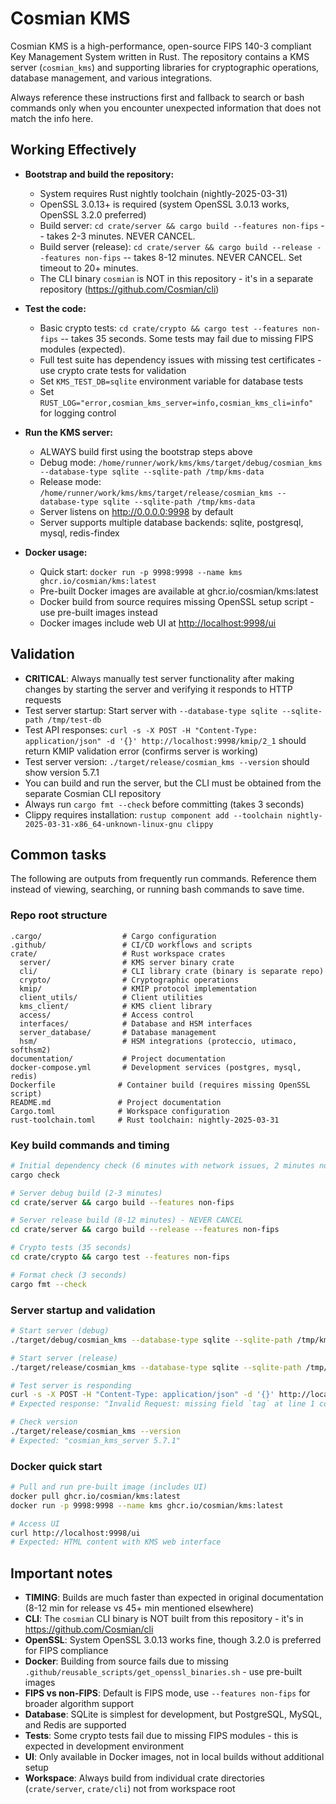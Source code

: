 # Cosmian KMS

Cosmian KMS is a high-performance, open-source FIPS 140-3 compliant Key Management System written in Rust. The repository contains a KMS server (`cosmian_kms`) and supporting libraries for cryptographic operations, database management, and various integrations.

Always reference these instructions first and fallback to search or bash commands only when you encounter unexpected information that does not match the info here.

## Working Effectively

- **Bootstrap and build the repository:**
    - System requires Rust nightly toolchain (nightly-2025-03-31)
    - OpenSSL 3.0.13+ is required (system OpenSSL 3.0.13 works, OpenSSL 3.2.0 preferred)
    - Build server: `cd crate/server && cargo build --features non-fips` -- takes 2-3 minutes. NEVER CANCEL.
    - Build server (release): `cd crate/server && cargo build --release --features non-fips` -- takes 8-12 minutes. NEVER CANCEL. Set timeout to 20+ minutes.
    - The CLI binary `cosmian` is NOT in this repository - it's in a separate repository (<https://github.com/Cosmian/cli>)

- **Test the code:**
    - Basic crypto tests: `cd crate/crypto && cargo test --features non-fips` -- takes 35 seconds. Some tests may fail due to missing FIPS modules (expected).
    - Full test suite has dependency issues with missing test certificates - use crypto crate tests for validation
    - Set `KMS_TEST_DB=sqlite` environment variable for database tests
    - Set `RUST_LOG="error,cosmian_kms_server=info,cosmian_kms_cli=info"` for logging control

- **Run the KMS server:**
    - ALWAYS build first using the bootstrap steps above
    - Debug mode: `/home/runner/work/kms/kms/target/debug/cosmian_kms --database-type sqlite --sqlite-path /tmp/kms-data`
    - Release mode: `/home/runner/work/kms/kms/target/release/cosmian_kms --database-type sqlite --sqlite-path /tmp/kms-data`
    - Server listens on <http://0.0.0.0:9998> by default
    - Server supports multiple database backends: sqlite, postgresql, mysql, redis-findex

- **Docker usage:**
    - Quick start: `docker run -p 9998:9998 --name kms ghcr.io/cosmian/kms:latest`
    - Pre-built Docker images are available at ghcr.io/cosmian/kms:latest
    - Docker build from source requires missing OpenSSL setup script - use pre-built images instead
    - Docker images include web UI at <http://localhost:9998/ui>

## Validation

- **CRITICAL**: Always manually test server functionality after making changes by starting the server and verifying it responds to HTTP requests
- Test server startup: Start server with `--database-type sqlite --sqlite-path /tmp/test-db`
- Test API responses: `curl -s -X POST -H "Content-Type: application/json" -d '{}' http://localhost:9998/kmip/2_1` should return KMIP validation error (confirms server is working)
- Test server version: `./target/release/cosmian_kms --version` should show version 5.7.1
- You can build and run the server, but the CLI must be obtained from the separate Cosmian CLI repository
- Always run `cargo fmt --check` before committing (takes 3 seconds)
- Clippy requires installation: `rustup component add --toolchain nightly-2025-03-31-x86_64-unknown-linux-gnu clippy`

## Common tasks

The following are outputs from frequently run commands. Reference them instead of viewing, searching, or running bash commands to save time.

### Repo root structure

```text
.cargo/                  # Cargo configuration
.github/                 # CI/CD workflows and scripts
crate/                   # Rust workspace crates
  server/                # KMS server binary crate
  cli/                   # CLI library crate (binary is separate repo)
  crypto/                # Cryptographic operations
  kmip/                  # KMIP protocol implementation
  client_utils/          # Client utilities
  kms_client/            # KMS client library
  access/                # Access control
  interfaces/            # Database and HSM interfaces
  server_database/       # Database management
  hsm/                   # HSM integrations (proteccio, utimaco, softhsm2)
documentation/           # Project documentation
docker-compose.yml       # Development services (postgres, mysql, redis)
Dockerfile              # Container build (requires missing OpenSSL script)
README.md               # Project documentation
Cargo.toml              # Workspace configuration
rust-toolchain.toml     # Rust toolchain: nightly-2025-03-31
```

### Key build commands and timing

```bash
# Initial dependency check (6 minutes with network issues, 2 minutes normally)
cargo check

# Server debug build (2-3 minutes)
cd crate/server && cargo build --features non-fips

# Server release build (8-12 minutes) - NEVER CANCEL
cd crate/server && cargo build --release --features non-fips

# Crypto tests (35 seconds)
cd crate/crypto && cargo test --features non-fips

# Format check (3 seconds)
cargo fmt --check
```

### Server startup and validation

```bash
# Start server (debug)
./target/debug/cosmian_kms --database-type sqlite --sqlite-path /tmp/kms-data

# Start server (release)
./target/release/cosmian_kms --database-type sqlite --sqlite-path /tmp/kms-data

# Test server is responding
curl -s -X POST -H "Content-Type: application/json" -d '{}' http://localhost:9998/kmip/2_1
# Expected response: "Invalid Request: missing field `tag` at line 1 column 2"

# Check version
./target/release/cosmian_kms --version
# Expected: "cosmian_kms_server 5.7.1"
```

### Docker quick start

```bash
# Pull and run pre-built image (includes UI)
docker pull ghcr.io/cosmian/kms:latest
docker run -p 9998:9998 --name kms ghcr.io/cosmian/kms:latest

# Access UI
curl http://localhost:9998/ui
# Expected: HTML content with KMS web interface
```

## Important notes

- **TIMING**: Builds are much faster than expected in original documentation (8-12 min for release vs 45+ min mentioned elsewhere)
- **CLI**: The `cosmian` CLI binary is NOT built from this repository - it's in <https://github.com/Cosmian/cli>
- **OpenSSL**: System OpenSSL 3.0.13 works fine, though 3.2.0 is preferred for FIPS compliance
- **Docker**: Building from source fails due to missing `.github/reusable_scripts/get_openssl_binaries.sh` - use pre-built images
- **FIPS vs non-FIPS**: Default is FIPS mode, use `--features non-fips` for broader algorithm support
- **Database**: SQLite is simplest for development, but PostgreSQL, MySQL, and Redis are supported
- **Tests**: Some crypto tests fail due to missing FIPS modules - this is expected in development environment
- **UI**: Only available in Docker images, not in local builds without additional setup
- **Workspace**: Always build from individual crate directories (`crate/server`, `crate/cli`) not from workspace root
